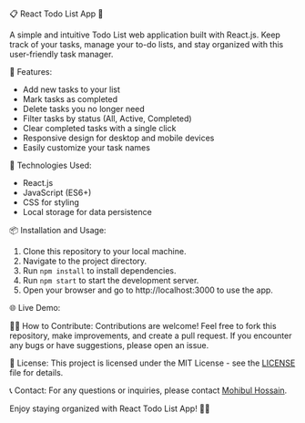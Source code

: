 📋 React Todo List App 📝

A simple and intuitive Todo List web application built with React.js. Keep track of your tasks, manage your to-do lists, and stay organized with this user-friendly task manager.

🚀 Features:
- Add new tasks to your list
- Mark tasks as completed
- Delete tasks you no longer need
- Filter tasks by status (All, Active, Completed)
- Clear completed tasks with a single click
- Responsive design for desktop and mobile devices
- Easily customize your task names

🔧 Technologies Used:
- React.js
- JavaScript (ES6+)
- CSS for styling
- Local storage for data persistence

📦 Installation and Usage:
1. Clone this repository to your local machine.
2. Navigate to the project directory.
3. Run `npm install` to install dependencies.
4. Run `npm start` to start the development server.
5. Open your browser and go to http://localhost:3000 to use the app.

🌐 Live Demo:

👨‍💻 How to Contribute:
Contributions are welcome! Feel free to fork this repository, make improvements, and create a pull request. If you encounter any bugs or have suggestions, please open an issue.

📄 License:
This project is licensed under the MIT License - see the [LICENSE](LICENSE) file for details.

📞 Contact:
For any questions or inquiries, please contact [Mohibul Hossain](mohib.hossain.bu@gmail.com).

Enjoy staying organized with React Todo List App! 📅✅
